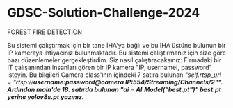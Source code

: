 # GDSC-Solution-Challenge-2024
FOREST FIRE DETECTION

Bu sistemi çalıştırmak için bir tane İHA'ya bağlı ve bu İHA üstüne bulunun bir IP kameraya ihtiyacınız bulunmaktadır. Bu sistemi çalıştırmanız için size göre bazı düzenlemeler gerçekleştirdim.
Siz nasıl çalıştıracaksınız:
Firmadaki bir IT çalışanından insanları gören bir IP kamera "IP, usernamei, password" isteyin. Bu bilgileri Camera class'ının içindeki 7 satıra bulunan <i>"self.rtsp_url = "rtsp://<b>username:password@camera IP<b>:554/Streaming/Channels/2""<i>.
Ardından main'de 18. satırda bulunan "ai = AI.Model("best.pt")" <b>best.pt<b> yerine <b>yolov8s.pt<b> yazınız.
